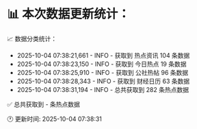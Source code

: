 📊 本次数据更新统计：
==========================

📈 数据分类统计：
- 2025-10-04 07:38:21,661 - INFO - 获取到 热点资讯 104 条数据
- 2025-10-04 07:38:23,150 - INFO - 获取到 今日热点 19 条数据
- 2025-10-04 07:38:25,910 - INFO - 获取到 公社热帖 96 条数据
- 2025-10-04 07:38:28,343 - INFO - 获取到 财经日历 63 条数据
- 2025-10-04 07:38:31,194 - INFO - 总共获取到 282 条热点数据

✅ 总共获取到 - 条热点数据

🕐 更新时间: 2025-10-04 07:38:31
